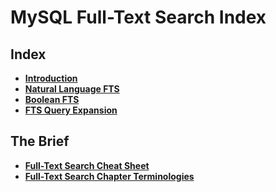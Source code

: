 # MySQL Full-Text Search Index

## Index
* **[Introduction](./introduction.md)** <br>
* **[Natural Language FTS](./natural-language.md)** <br>
* **[Boolean FTS](./boolean-fts.md)** <br>
* **[FTS Query Expansion](./fts-query-expansion.md)** <br>

## The Brief
* **[Full-Text Search Cheat Sheet](./full-text-cheat-sheet.md)** <br>
* **[Full-Text Search Chapter Terminologies](./full-text-terminology.md)** <br>
